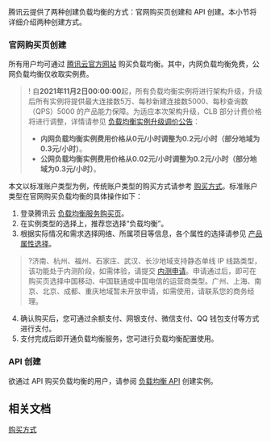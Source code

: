 腾讯云提供了两种创建负载均衡的方式：官网购买页创建和 API 创建。本小节将详细介绍两种创建方式。

### 官网购买页创建
所有用户均可通过 [腾讯云官方网站](https://buy.cloud.tencent.com/lb) 购买负载均衡。其中，内网负载均衡免费，公网负载均衡仅收取实例费。
>! 自**2021年11月2日00:00:00**起，所有负载均衡实例将进行架构升级，升级后所有实例将提供最大连接数5万、每秒新建连接数5000、每秒查询数（QPS）5000 的产品能力保障。为适应本次架构升级，CLB 部分计费价格将进行调整，详情请参见 [负载均衡实例升级调价公告](https://cloud.tencent.com/document/product/214/59398)：
>- **内网负载均衡实例费用价格从0元/小时调整为0.2元/小时（部分地域为0.3元/小时）**。
>- **公网负载均衡实例费用价格从0.02元/小时调整为0.2元/小时（部分地域为0.3元/小时）**。

本文以标准账户类型为例，传统账户类型的购买方式请参考 [购买方式](https://cloud.tencent.com/document/product/214/8849)。标准账户类型在官网购买负载均衡的具体操作如下：
1. 登录腾讯云 [负载均衡服务购买页](https://buy.cloud.tencent.com/lb)。
2. 在实例类型的选择上，推荐您选择“负载均衡”。
3. 根据实际情况和需求选择网络、所属项目等信息，各个属性的选择请参见 [产品属性选择](https://cloud.tencent.com/document/product/214/33415)。
>?济南、杭州、福州、石家庄、武汉、长沙地域支持静态单线 IP 线路类型，该功能处于内测阶段，如需体验，请提交 [内测申请](https://cloud.tencent.com/apply/p/6nzb3jwbsk)。申请通过后，即可在购买页选择中国移动、中国联通或中国电信的运营商类型。广州、上海、南京、北京、成都、重庆地域暂未开放申请，如需使用，请联系您的商务经理。
>
4. 确认购买后，您可通过余额支付、网银支付、微信支付、QQ 钱包支付等方式进行支付。
5. 支付完成后即开通负载均衡服务，您可进行负载均衡配置使用。

### API 创建
欲通过 API 购买负载均衡的用户，请参阅 [负载均衡 API](http://cloud.tencent.com/doc/api/244/%E7%AE%80%E4%BB%8B) 创建实例。

## 相关文档
[购买方式](https://cloud.tencent.com/document/product/214/8849)
